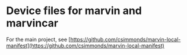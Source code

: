 # Device files for marvin and marvincar

For the main project, see [https://github.com/csimmonds/marvin-local-manifest](https://github.com/csimmonds/marvin-local-manifest)

